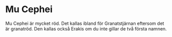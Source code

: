 # Mu Cephei

Mu Cephei är mycket röd. Det kallas ibland för Granatstjärnan eftersom det är
granatröd. Den kallas också Erakis om du inte gillar de två första namnen.
